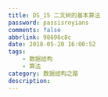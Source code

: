 ```yaml
---
title: DS_15 二叉树的基本算法
password: passisroyians
comments: false
abbrlink: 98696c8c
date: 2018-05-20 16:00:52
tags: 
    - 数据结构
    - 算法
category: 数据结构之路
description:
---
```


